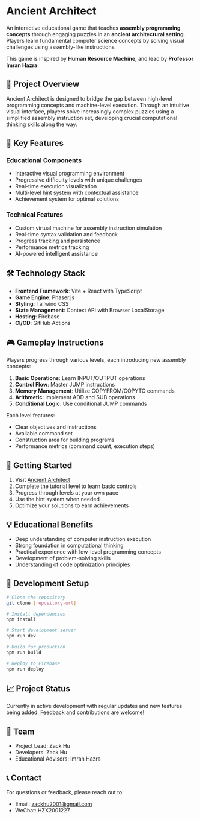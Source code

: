 # Ancient Architect

An interactive educational game that teaches <strong>assembly programming concepts</strong> through engaging puzzles in an <strong>ancient architectural setting</strong>. Players learn fundamental computer science concepts by solving visual challenges using assembly-like instructions.

This game is inspired by <strong>Human Resource Machine</strong>, and lead by <strong>Professor Imran Hazra</strong>.
## 🎯 Project Overview

Ancient Architect is designed to bridge the gap between high-level programming concepts and machine-level execution. Through an intuitive visual interface, players solve increasingly complex puzzles using a simplified assembly instruction set, developing crucial computational thinking skills along the way.

## 🌟 Key Features

### Educational Components
- Interactive visual programming environment
- Progressive difficulty levels with unique challenges
- Real-time execution visualization
- Multi-level hint system with contextual assistance
- Achievement system for optimal solutions

### Technical Features
- Custom virtual machine for assembly instruction simulation
- Real-time syntax validation and feedback
- Progress tracking and persistence
- Performance metrics tracking
- AI-powered intelligent assistance

## 🛠 Technology Stack

- **Frontend Framework**: Vite + React with TypeScript
- **Game Engine**: Phaser.js
- **Styling**: Tailwind CSS
- **State Management**: Context API with Browser LocalStorage
- **Hosting**: Firebase
- **CI/CD**: GitHub Actions

## 🎮 Gameplay Instructions

Players progress through various levels, each introducing new assembly concepts:

1. **Basic Operations**: Learn INPUT/OUTPUT operations
2. **Control Flow**: Master JUMP instructions
3. **Memory Management**: Utilize COPYFROM/COPYTO commands
4. **Arithmetic**: Implement ADD and SUB operations
5. **Conditional Logic**: Use conditional JUMP commands

Each level features:
- Clear objectives and instructions
- Available command set
- Construction area for building programs
- Performance metrics (command count, execution steps)

## 🚀 Getting Started

1. Visit [Ancient Architect](https://ancientarchitect.zackhu.com/)
2. Complete the tutorial level to learn basic controls
3. Progress through levels at your own pace
4. Use the hint system when needed
5. Optimize your solutions to earn achievements

## 💡 Educational Benefits

- Deep understanding of computer instruction execution
- Strong foundation in computational thinking
- Practical experience with low-level programming concepts
- Development of problem-solving skills
- Understanding of code optimization principles

## 🔧 Development Setup

```bash
# Clone the repository
git clone [repository-url]

# Install dependencies
npm install

# Start development server
npm run dev

# Build for production
npm run build

# Deploy to Firebase
npm run deploy
```

## 📈 Project Status

Currently in active development with regular updates and new features being added. Feedback and contributions are welcome!



## 👥 Team

- Project Lead: Zack Hu
- Developers: Zack Hu
- Educational Advisors: Imran Hazra

## 📞 Contact

For questions or feedback, please reach out to:
- Email: zackhu2001@gmail.com
- WeChat: HZX2001227
